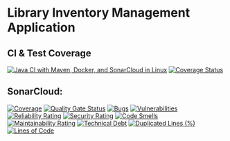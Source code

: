 # Library Inventory Management Application

## CI & Test Coverage
[![Java CI with Maven, Docker, and SonarCloud in Linux](https://github.com/BakhaMadiev/tddProject/actions/workflows/maven.yml/badge.svg)](https://github.com/BakhaMadiev/tddProject/actions/workflows/maven.yml)
[![Coverage Status](https://coveralls.io/repos/github/BakhaMadiev/tddProject/badge.svg?branch=4115693835d908c239fd638d2a5ef8510d6941ed)](https://coveralls.io/github/BakhaMadiev_tddProject?branch=4115693835d908c239fd638d2a5ef8510d6941ed)

## SonarCloud:
[![Coverage](https://sonarcloud.io/api/project_badges/measure?project=BakhaMadiev_tddProject&metric=coverage)](https://sonarcloud.io/summary/new_code?id=BakhaMadiev_tddProject)
[![Quality Gate Status](https://sonarcloud.io/api/project_badges/measure?project=BakhaMadiev_tddProject&metric=alert_status)](https://sonarcloud.io/summary/new_code?id=BakhaMadiev_tddProject)
[![Bugs](https://sonarcloud.io/api/project_badges/measure?project=BakhaMadiev_tddProject&metric=bugs)](https://sonarcloud.io/summary/new_code?id=BakhaMadiev_tddProject)
[![Vulnerabilities](https://sonarcloud.io/api/project_badges/measure?project=BakhaMadiev_tddProject&metric=vulnerabilities)](https://sonarcloud.io/summary/new_code?id=BakhaMadiev_tddProject)
[![Reliability Rating](https://sonarcloud.io/api/project_badges/measure?project=BakhaMadiev_tddProject&metric=reliability_rating)](https://sonarcloud.io/summary/new_code?id=BakhaMadiev_tddProject)
[![Security Rating](https://sonarcloud.io/api/project_badges/measure?project=BakhaMadiev_tddProject&metric=security_rating)](https://sonarcloud.io/summary/new_code?id=BakhaMadiev_tddProject)
[![Code Smells](https://sonarcloud.io/api/project_badges/measure?project=BakhaMadiev_tddProject&metric=code_smells)](https://sonarcloud.io/summary/new_code?id=BakhaMadiev_tddProject)
[![Maintainability Rating](https://sonarcloud.io/api/project_badges/measure?project=BakhaMadiev_tddProject&metric=sqale_rating)](https://sonarcloud.io/summary/new_code?id=BakhaMadiev_tddProject)
[![Technical Debt](https://sonarcloud.io/api/project_badges/measure?project=BakhaMadiev_tddProject&metric=sqale_index)](https://sonarcloud.io/summary/new_code?id=BakhaMadiev_tddProject)
[![Duplicated Lines (%)](https://sonarcloud.io/api/project_badges/measure?project=BakhaMadiev_tddProject&metric=duplicated_lines_density)](https://sonarcloud.io/summary/new_code?id=BakhaMadiev_tddProject)
[![Lines of Code](https://sonarcloud.io/api/project_badges/measure?project=BakhaMadiev_tddProject&metric=ncloc)](https://sonarcloud.io/summary/new_code?id=BakhaMadiev_tddProject)
